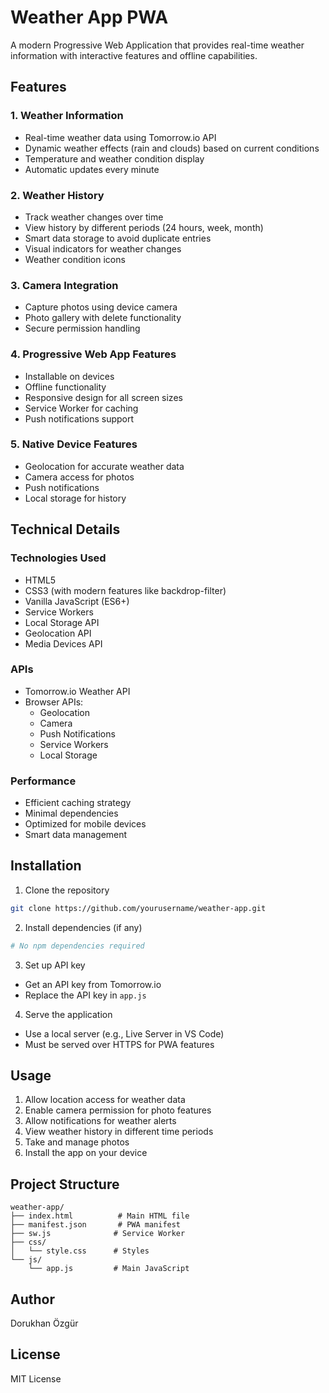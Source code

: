 # Weather App PWA

A modern Progressive Web Application that provides real-time weather information with interactive features and offline capabilities.

## Features

### 1. Weather Information
- Real-time weather data using Tomorrow.io API
- Dynamic weather effects (rain and clouds) based on current conditions
- Temperature and weather condition display
- Automatic updates every minute

### 2. Weather History
- Track weather changes over time
- View history by different periods (24 hours, week, month)
- Smart data storage to avoid duplicate entries
- Visual indicators for weather changes
- Weather condition icons

### 3. Camera Integration
- Capture photos using device camera
- Photo gallery with delete functionality
- Secure permission handling

### 4. Progressive Web App Features
- Installable on devices
- Offline functionality
- Responsive design for all screen sizes
- Service Worker for caching
- Push notifications support

### 5. Native Device Features
- Geolocation for accurate weather data
- Camera access for photos
- Push notifications
- Local storage for history

## Technical Details

### Technologies Used
- HTML5
- CSS3 (with modern features like backdrop-filter)
- Vanilla JavaScript (ES6+)
- Service Workers
- Local Storage API
- Geolocation API
- Media Devices API

### APIs
- Tomorrow.io Weather API
- Browser APIs:
  - Geolocation
  - Camera
  - Push Notifications
  - Service Workers
  - Local Storage

### Performance
- Efficient caching strategy
- Minimal dependencies
- Optimized for mobile devices
- Smart data management

## Installation

1. Clone the repository
```bash
git clone https://github.com/yourusername/weather-app.git
```

2. Install dependencies (if any)
```bash
# No npm dependencies required
```

3. Set up API key
- Get an API key from Tomorrow.io
- Replace the API key in `app.js`

4. Serve the application
- Use a local server (e.g., Live Server in VS Code)
- Must be served over HTTPS for PWA features

## Usage

1. Allow location access for weather data
2. Enable camera permission for photo features
3. Allow notifications for weather alerts
4. View weather history in different time periods
5. Take and manage photos
6. Install the app on your device

## Project Structure

```
weather-app/
├── index.html          # Main HTML file
├── manifest.json       # PWA manifest
├── sw.js              # Service Worker
├── css/
│   └── style.css      # Styles
└── js/
    └── app.js         # Main JavaScript
```

## Author
Dorukhan Özgür

## License
MIT License
